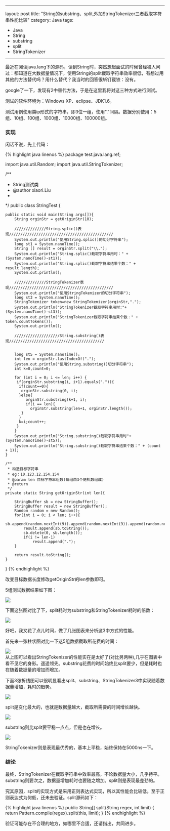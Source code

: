 
---
layout: post
title: "String的substring、split,外加StringTokenizer三者截取字符串性能比较"
category: Java
tags:
 - Java
 - String
 - substring
 - split
 - StringTokenizer
---
最近在阅读java.lang下的源码，读到String时，突然想起面试的时候曾经被人问过：都知道在大数据量情况下，使用String的split截取字符串效率很低，有想过用其他的方法替代吗？用什么替代？我当时的回答很斩钉截铁：没有。

google了一下，发现有2中替代方法，于是在这里我将对这三种方式进行测试。

测试的软件环境为：Windows XP、eclipse、JDK1.6。

测试用例使用类ip形式的字符串，即3位一组，使用"."间隔。数据分别使用：5组、10组、100组、1000组、10000组、100000组。

<h3><strong>实现</strong></h3>
闲话不说，先上代码：

{% highlight java linenos %}
package test.java.lang.ref;

import java.util.Random;
import java.util.StringTokenizer;

/**
 * String测试类
 * @author xiaori.Liu
 *
 */
public class StringTest {
    
    public static void main(String args[]){
        String orginStr = getOriginStr(10);
        
        //////////////String.splic()表现//////////////////////////////////////////////
        System.out.println("使用String.splic()的切分字符串"); 
        long st1 = System.nanoTime(); 
        String [] result = orginStr.split("\\.");
        System.out.println("String.splic()截取字符串用时：" + (System.nanoTime()-st1));
        System.out.println("String.splic()截取字符串结果个数：" + result.length);
        System.out.println();
        
        //////////////StringTokenizer表现//////////////////////////////////////////////
        System.out.println("使用StringTokenizer的切分字符串"); 
        long st3 = System.nanoTime();  
        StringTokenizer token=new StringTokenizer(orginStr,".");  
        System.out.println("StringTokenizer截取字符串用时:"+(System.nanoTime()-st3)); 
        System.out.println("StringTokenizer截取字符串结果个数：" + token.countTokens());
        System.out.println();
        
        ////////////////////String.substring()表现//////////////////////////////////////////
        
        
        long st5 = System.nanoTime();  
        int len = orginStr.lastIndexOf(".");
        System.out.println("使用String.substring()切分字符串");  
        int k=0,count=0;  
        
        for (int i = 0; i <= len; i++) {  
         if(orginStr.substring(i, i+1).equals(".")){  
          if(count==0){  
           orginStr.substring(0, i);  
          }else{  
             orginStr.substring(k+1, i); 
             if(i == len){
               orginStr.substring(len+1, orginStr.length()); 
           }
          }
          k=i;count++;  
         }  
        }
        System.out.println("String.substring()截取字符串用时"+(System.nanoTime()-st5));  
        System.out.println("String.substring()截取字符串结果个数：" + (count + 1));
    }
    
    /**
     * 构造目标字符串
     * eg：10.123.12.154.154
     * @param len 目标字符串组数(每组由3个随机数组成)
     * @return
     */
    private static String getOriginStr(int len){
        
        StringBuffer sb = new StringBuffer();
        StringBuffer result = new StringBuffer();
        Random random = new Random();
        for(int i = 0; i < len; i++){
            sb.append(random.nextInt(9)).append(random.nextInt(9)).append(random.nextInt(9));
            result.append(sb.toString());
            sb.delete(0, sb.length());
            if(i != len-1)
                result.append(".");
        }
        
        return result.toString();
    }
}
{% endhighlight %}

改变目标数据长度修改getOriginStr的len参数即可。

5组测试数据结果如下图：

<div class='center'>
    <img src='/post_images/2012/02/result.png'/>
</div>

下面这张图对比了下，split耗时为substring和StringTokenizer耗时的倍数：

<div class='center'>
    <img src='/post_images/2012/02/beishu.png'/>
</div>

好吧，我又花了点儿时间，做了几张图表来分析这3中方式的性能。

首先来一张柱状图对比一下这5组数据截取所花费的时间：

<div class='center'>
    <img src='/post_images/2012/02/cart-sum.png' />
</div>
从上图可以看出StringTokenizer的性能实在是太好了(对比另两种),几乎在图表中看不见它的身影。遥遥领先。substring花费的时间始终比split要少，但是耗时也在随着数据量的增加而增加。

下面3张折线图可以很明显看出split、substring、StringTokenizer3中实现随着数据量增加，耗时的趋势。

<div class='center'>
    <img src='/post_images/2012/02/split.png' />
</div>

split是变化最大的，也就是数据量越大，截取所需要的时间增长越快。

<div class='center'>
    <img src='/post_images/2012/02/substring.png' />
</div>

substring则比split要平稳一点点，但是也在增长。

<div class='center'>
    <img src='/post_images/2012/02/StringTokenizer.png' />
</div>

StringTokenizer则是表现最优秀的，基本上平稳，始终保持在5000ns一下。

<h3><strong>结论</strong></h3>

最终，StringTokenizer在截取字符串中效率最高，不论数据量大小，几乎持平。substring则要次之，数据量增加耗时也要随之增加。split则是表现最差劲的。

究其原因，split的实现方式是采用正则表达式实现，所以其性能会比较低。至于正则表达式为何低，还未去验证。split源码如下：

{% highlight java linenos %}
public String[] split(String regex, int limit) {
    return Pattern.compile(regex).split(this, limit);
}
{% endhighlight %}

验证可能存在不合理的地方，如哪里不合适，还请指出，共同进步。